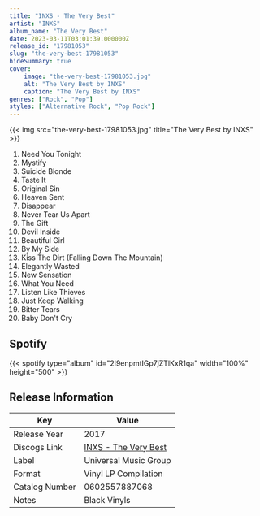 ```yaml
---
title: "INXS - The Very Best"
artist: "INXS"
album_name: "The Very Best"
date: 2023-03-11T03:01:39.000000Z
release_id: "17981053"
slug: "the-very-best-17981053"
hideSummary: true
cover:
    image: "the-very-best-17981053.jpg"
    alt: "The Very Best by INXS"
    caption: "The Very Best by INXS"
genres: ["Rock", "Pop"]
styles: ["Alternative Rock", "Pop Rock"]
---
```


{{< img src="the-very-best-17981053.jpg" title="The Very Best by INXS" >}}

<!-- section break -->

1. Need You Tonight 
2. Mystify
3. Suicide Blonde
4. Taste It
5. Original Sin
6. Heaven Sent
7. Disappear
8. Never Tear Us Apart
9. The Gift
10. Devil Inside
11. Beautiful Girl
12. By My Side
13. Kiss The Dirt (Falling Down The Mountain)
14. Elegantly Wasted
15. New Sensation
16. What You Need
17. Listen Like Thieves
18. Just Keep Walking
19. Bitter Tears
20. Baby Don't Cry

<!-- section break -->


## Spotify
{{< spotify type="album" id="2l9enpmtIGp7jZTlKxR1qa" width="100%" height="500" >}}




## Release Information
|  Key           | Value                                                |
| ---------------| ---------------------------------------------------- |
| Release Year   | 2017                                   |
| Discogs Link   | [INXS - The Very Best](https://www.discogs.com/release/17981053-INXS-The-Very-Best) |
| Label          | Universal Music Group |
| Format         | Vinyl LP Compilation |
| Catalog Number | 0602557887068 |
| Notes | Black Vinyls |